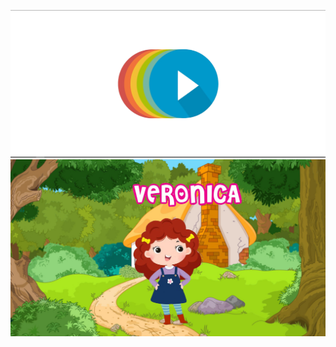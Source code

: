 ![Screenshot](https://github.com/teofanaenachioiu/Veronica-Game/blob/master/screenshots/vero14.PNG)
![Screenshot](https://github.com/teofanaenachioiu/Veronica-Game/blob/master/screenshots/vero1.PNG)
